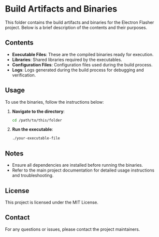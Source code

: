 # Build Artifacts and Binaries

This folder contains the build artifacts and binaries for the Electron Flasher project. Below is a brief description of the contents and their purposes.

## Contents

- **Executable Files**: These are the compiled binaries ready for execution.
- **Libraries**: Shared libraries required by the executables.
- **Configuration Files**: Configuration files used during the build process.
- **Logs**: Logs generated during the build process for debugging and verification.

## Usage

To use the binaries, follow the instructions below:

1. **Navigate to the directory**:
    ```sh
    cd /path/to/this/folder
    ```

2. **Run the executable**:
    ```sh
    ./your-executable-file
    ```

## Notes

- Ensure all dependencies are installed before running the binaries.
- Refer to the main project documentation for detailed usage instructions and troubleshooting.

## License

This project is licensed under the MIT License.

## Contact

For any questions or issues, please contact the project maintainers.
